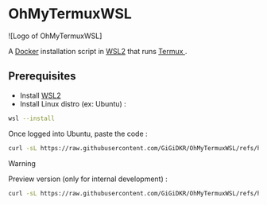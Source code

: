 # OhMyTermuxWSL

![Logo of OhMyTermuxWSL]

A [Docker](https://www.docker.com/) installation script in [WSL2](https://learn.microsoft.com/en-us/windows/wsl/about) that runs [Termux ](https://termux.dev/en/).

## Prerequisites

- Install [WSL2](https://learn.microsoft.com/en-us/windows/wsl/about)
- Install Linux distro (ex: Ubuntu) :
```bash
wsl --install
```
Once logged into Ubuntu, paste the code :
```bash
curl -sL https://raw.githubusercontent.com/GiGiDKR/OhMyTermuxWSL/refs/heads/1.0.0/install.sh -o install.sh && chmod +x install.sh && ./install.sh
```

> [!WARNING]
> Preview version (only for internal development) :
> ```bash
> curl -sL https://raw.githubusercontent.com/GiGiDKR/OhMyTermuxWSL/refs/heads/dev/install.sh -o install.sh && chmod +x install.sh && ./install.sh
> ```

